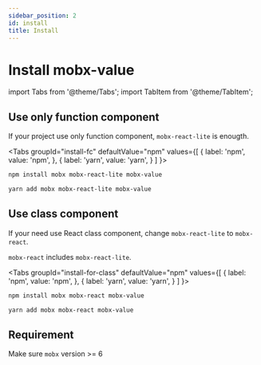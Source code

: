 ```yaml
---
sidebar_position: 2
id: install
title: Install
---
```


# Install mobx-value

import Tabs from '@theme/Tabs';
import TabItem from '@theme/TabItem';

## Use only function component

If your project use only function component, `mobx-react-lite` is enougth.

<Tabs
  groupId="install-fc"
  defaultValue="npm"
  values={[
    { label: 'npm', value: 'npm', },
    { label: 'yarn', value: 'yarn', }
  ]
}>
<TabItem value="npm">

```sh
npm install mobx mobx-react-lite mobx-value
```

</TabItem>

<TabItem value="yarn">

```sh
yarn add mobx mobx-react-lite mobx-value
```

</TabItem>

</Tabs>

## Use class component

If your need use React class component, change `mobx-react-lite` to `mobx-react`.

`mobx-react` includes `mobx-react-lite`.

<Tabs
  groupId="install-for-class"
  defaultValue="npm"
  values={[
    { label: 'npm', value: 'npm', },
    { label: 'yarn', value: 'yarn', }
  ]
}>
<TabItem value="npm">

```sh
npm install mobx mobx-react mobx-value
```

</TabItem>

<TabItem value="yarn">

```sh
yarn add mobx mobx-react mobx-value
```

</TabItem>

</Tabs>

## Requirement

Make sure `mobx` version >= 6

